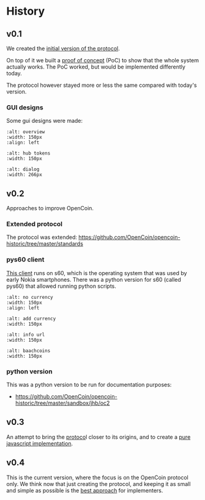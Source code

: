 # History

## v0.1

We created the [initial version of the protocol](https://github.com/OpenCoin/opencoin-historic/blob/master/standards/protocol.txt). 

On top of it we built a [proof of concept](https://github.com/OpenCoin/opencoin-historic/tree/master/pyopencoin) (PoC) to show that the whole system actually works. The PoC worked, but would be implemented differently today.

The protocol however stayed more or less the same compared with today's version. 

### GUI designs

Some gui designs were made:


```{image} images/opencoin-1.jpg
:alt: overview
:width: 150px
:align: left

```

```{image} images/opencoin-2.jpg
:alt: hub tokens
:width: 150px

```

```{image} images/opencoin-3.jpg
:alt: dialog
:width: 266px

```

## v0.2

Approaches to improve OpenCoin.

### Extended protocol

The protocol was extended: https://github.com/OpenCoin/opencoin-historic/tree/master/standards

### pys60 client

[This client](https://github.com/OpenCoin/opencoin-historic/tree/master/sandbox/jhb/mobile) runs on s60, which is the operating system that was used by early Nokia smartphones. There was a python version for s60 (called pys60) that allowed running 
python scripts. 



```{image} images/ocwallet7.jpg
:alt: no currency
:width: 150px
:align: left

```

```{image} images/ocwallet10.jpg
:alt: add currency
:width: 150px

```

```{image} images/ocwallet12.jpg
:alt: info url
:width: 150px

```

```{image} images/ocwallet19.jpg
:alt: baachcoins
:width: 150px

```

### python version

This was a python version to be run for documentation purposes:

- https://github.com/OpenCoin/opencoin-historic/tree/master/sandbox/jhb/oc2

## v0.3

An attempt to bring the [protoco](https://baach.de/static/ocdoc/)l closer to its origins, and to create a [pure javascript implementation](https://github.com/OpenCoin/opencoin-js).

## v0.4

This is the current version, where the focus is on the OpenCoin protocol only. We think now that just creating the protocol, and keeping it as small and simple as possible is the [best approach](scope.md) for implementers.
